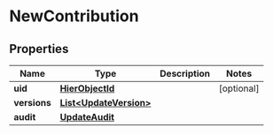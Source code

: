 # NewContribution

## Properties
Name | Type | Description | Notes
------------ | ------------- | ------------- | -------------
**uid** | [**HierObjectId**](HierObjectId.md) |  |  [optional]
**versions** | [**List&lt;UpdateVersion&gt;**](UpdateVersion.md) |  | 
**audit** | [**UpdateAudit**](UpdateAudit.md) |  | 
